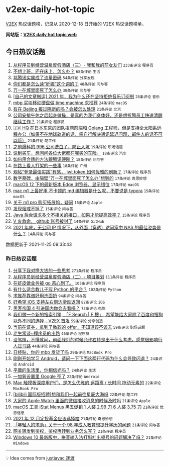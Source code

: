 # v2ex-daily-hot-topic

[V2EX](https://www.v2ex.com/) 热议话题榜，记录从 2020-12-18 日开始的 V2EX 热议话题榜单。

**网站版：[V2EX daily hot topic web](https://boojack.github.io/v2ex-daily-hot-topic-web/)**

## 今日热议话题

<!-- TODAY BEGIN -->

1. [从程序员到经营温泉度假酒店（三）- 我和我的前女友们](https://www.v2ex.com/t/817810) `233条评论` `程序员`
1. [不想上班，还在床上，怎么办？](https://www.v2ex.com/t/817798) `68条评论` `生活`
1. [骂腾讯实属成了流量密码](https://www.v2ex.com/t/817881) `54条评论` `分享发现`
1. [你们都是怎么读“妊娠”这个词的？](https://www.v2ex.com/t/817847) `48条评论` `问与答`
1. [万一在城里面死了怎么办](https://www.v2ex.com/t/817868) `38条评论` `问与答`
1. [[自己的文章搬运] 2021 年，我为什么还在坚持拒绝音乐订阅制](https://www.v2ex.com/t/817931) `28条评论` `音乐`
1. [mbp 买块移动硬盘做 time machine 求推荐](https://www.v2ex.com/t/817926) `24条评论` `macOS`
1. [有在 Beijing 报过隔断的吗？会被怎么处理](https://www.v2ex.com/t/817951) `21条评论` `北京`
1. [公司安排午休之后起身做操，是真的为我们身体好，还是想折腾员工快速清醒继续工作？](https://www.v2ex.com/t/817893) `21条评论` `程序员`
1. [🇯🇵 HQ 在日本东京的团队招聘前端和 Golang 工程师，但是支持全太阳系远程办公（如果不在地球轨道的话，需自行解决通讯延迟问题，邮件人的话不可以哦）](https://www.v2ex.com/t/817891) `21条评论` `酷工作`
1. [之前爆料的 996 公司洗白了，防止入坑](https://www.v2ex.com/t/817889) `19条评论` `职场话题`
1. [说到买车，想问问各位大佬都在哪买的车险。](https://www.v2ex.com/t/817806) `18条评论` `汽车`
1. [如何用合适的方法跟腾讯硬刚？](https://www.v2ex.com/t/817795) `18条评论` `问与答`
1. [在路上看人打架的一些事](https://www.v2ex.com/t/817825) `18条评论` `广州`
1. [观帖“登录最佳实践”有感， jwt token 如何优雅的刷新？](https://www.v2ex.com/t/817906) `17条评论` `程序员`
1. [数字墓碑，由隔壁“万一在城里面死了怎么办”想到的](https://www.v2ex.com/t/817902) `17条评论` `奇思妙想`
1. [macOS 12 下的最新版本 Edge 浏览器，显示错位](https://www.v2ex.com/t/817794) `17条评论` `macOS`
1. [mac m1 上最好用 不卡顿的 md 编辑器是什么呢，不要说是 typora](https://www.v2ex.com/t/817933) `15条评论` `macOS`
1. [关于 m1 pro 购买拓展坞，疑问](https://www.v2ex.com/t/817895) `15条评论` `Apple`
1. [发现烟戒不掉了](https://www.v2ex.com/t/817870) `15条评论` `问与答`
1. [Java 后台请求多个不相关的接口，如果才能提高效率？](https://www.v2ex.com/t/817802) `15条评论` `程序员`
1. [V 友救命， github 账号被封了](https://www.v2ex.com/t/817831) `14条评论` `GitHub`
1. [2021 年底，无公网 IP 情况下，从外面（穿透）访问家中 NAS 的最佳姿势是什么？](https://www.v2ex.com/t/817816) `14条评论` `问与答`

数据更新于 2021-11-25 09:33:43

<!-- TODAY END -->

### 昨日热议话题

<!-- YESTERDAY BEGIN -->

1. [分享下我对挣大钱的一些思考](https://www.v2ex.com/t/817584) `271条评论` `程序员`
1. [从程序员到经营温泉度假酒店（二）- 项目筹划](https://www.v2ex.com/t/817581) `111条评论` `程序员`
1. [在虾皮做业务被 go 恶心到了。](https://www.v2ex.com/t/817707) `105条评论` `程序员`
1. [有什么适合教儿子写 Python 的平台？](https://www.v2ex.com/t/817546) `102条评论` `Python`
1. [求推荐靠谱好用洗面奶](https://www.v2ex.com/t/817545) `94条评论` `问与答`
1. [好希望 iOS 支持左右侧边滑动返回](https://www.v2ex.com/t/817651) `82条评论` `iOS`
1. [黑客帝国 4 引进国内你会去看吗？](https://www.v2ex.com/t/817561) `73条评论` `电影`
1. [我们做一个新的搜索引擎, 「F Search | F 搜」, 希望能给大家除了百度和搜狗以外不同的选择 - V2EX 首发](https://www.v2ex.com/t/817678) `59条评论` `分享创造`
1. [当前在证券，拿到了微软的 offer，不知道该不该去](https://www.v2ex.com/t/817697) `59条评论` `职场话题`
1. [老生常谈~程序员的出路](https://www.v2ex.com/t/817624) `46条评论` `程序员`
1. [没驾照，不懂就问，前面绿灯的时候允许右转是出于什么考虑。感觉很影响行人过马路](https://www.v2ex.com/t/817544) `44条评论` `问与答`
1. [日经贴，你的 mbp 发货了吗](https://www.v2ex.com/t/817665) `29条评论` `MacBook Pro`
1. [刚刚开始学习 Android，请问一下下面这两行代码为什么会导致闪退？](https://www.v2ex.com/t/817703) `24条评论` `Android`
1. [平庸的生活里，你相信光吗？](https://www.v2ex.com/t/817634) `24条评论` `生活`
1. [一加氧设置里 Google 歪了](https://www.v2ex.com/t/817710) `22条评论` `Android`
1. [Mac 触摸板深度用户们，是怎么优雅的 远距离 / 长时间 拖动元素的](https://www.v2ex.com/t/817677) `22条评论` `MacBook Pro`
1. [[bilibili 国际版招聘]想和我们一起前往星辰大海吗](https://www.v2ex.com/t/817629) `22条评论` `酷工作`
1. [大家的 Apple Watch 里面的微信接收消息的时候及时吗](https://www.v2ex.com/t/817741) `21条评论` `Apple`
1. [macOS 工具 iStat Menus 黑五促销 1 人装 2.99 刀 6 人装 3.75 刀](https://www.v2ex.com/t/817720) `21条评论` `优惠信息`
1. [2021 年 12 月定投基金应该选择啥](https://www.v2ex.com/t/817702) `21条评论` `奇思妙想`
1. [「年轻人的求助」关于一个 98 年成人教育想提升学历的问题](https://www.v2ex.com/t/817689) `21条评论` `问与答`
1. [网关转发到鉴权，鉴权再转到业务怎么写？](https://www.v2ex.com/t/817686) `21条评论` `程序员`
1. [Windows 10 最新版中，拼音输入法打斜杠出顿号的问题解决了吗？](https://www.v2ex.com/t/817600) `21条评论` `Windows`

<!-- YESTERDAY END -->

---

💡 Idea comes from [justjavac 迷渡](https://github.com/justjavac/)
